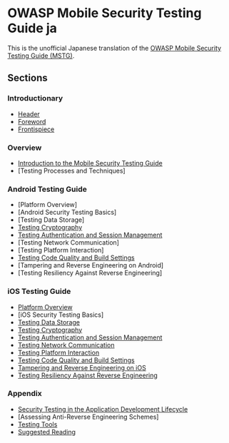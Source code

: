 # OWASP Mobile Security Testing Guide ja

This is the unofficial Japanese translation of the [OWASP Mobile Security Testing Guide (MSTG)](https://github.com/OWASP/owasp-mstg).

## Sections

### Introductionary

- [Header](Document/0x00-Header.md)
- [Foreword](Document/Foreword.md)
- [Frontispiece](Document/0x02-Frontispiece.md)

### Overview

* [Introduction to the Mobile Security Testing Guide](Document/0x03-Overview.md)
* [Testing Processes and Techniques] <!-- (Document/0x04-Testing-Processes-and-Techniques.md) -->

### Android Testing Guide

- [Platform Overview] <!-- (Document/0x05a-Platform-Overview.md) -->
- [Android Security Testing Basics] <!-- (Document/0x05b-Basic-Security_Testing.md) -->
- [Testing Data Storage] <!-- (Document/0x05d-Testing-Data-Storage.md) -->
- [Testing Cryptography](Document/0x05e-Testing-Cryptography.md)
- [Testing Authentication and Session Management](Document/0x05f-Testing-Authentication.md)
- [Testing Network Communication] <!-- (Document/0x05g-Testing-Network-Communication.md) -->
- [Testing Platform Interaction] <!-- (Document/0x05h-Testing-Platform-Interaction.md) -->
- [Testing Code Quality and Build Settings](Document/0x05i-Testing-Code-Quality-and-Build-Settings.md)
- [Tampering and Reverse Engineering on Android] <!-- (Document/0x05c-Reverse-Engineering-and-Tampering.md) -->
- [Testing Resiliency Against Reverse Engineering] <!-- (Document/0x05j-Testing-Resiliency-Against-Reverse-Engineering.md) -->

### iOS Testing Guide

- [Platform Overview](Document/0x06a-Platform-Overview.md)
- [iOS Security Testing Basics] <!-- (Document/0x06b-Basic-Security-Testing.md) -->
- [Testing Data Storage](Document/0x06d-Testing-Data-Storage.md)
- [Testing Cryptography](Document/0x06e-Testing-Cryptography.md)
- [Testing Authentication and Session Management](Document/0x06f-Testing-Authentication-and-Session-Management.md)
- [Testing Network Communication](Document/0x06g-Testing-Network-Communication.md)
- [Testing Platform Interaction](Document/0x06h-Testing-Platform-Interaction.md)
- [Testing Code Quality and Build Settings](Document/0x06i-Testing-Code-Quality-and-Build-Settings.md)
- [Tampering and Reverse Engineering on iOS](Document/0x06c-Reverse-Engineering-and-Tampering.md)
- [Testing Resiliency Against Reverse Engineering](Document/0x06j-Testing-Resiliency-Against-Reverse-Engineering.md)

### Appendix

* [Security Testing in the Application Development Lifecycle](Document/0x07-Security-Testing-SDLC.md)
* [Assessing Anti-Reverse Engineering Schemes] <!-- (Document/0x07b-Assessing-Anti-Reverse-Engineering-Schemes.md) -->
* [Testing Tools](Document/0x08-Testing-Tools.md)
* [Suggested Reading](Document/0x09-Suggested-Reading.md)
